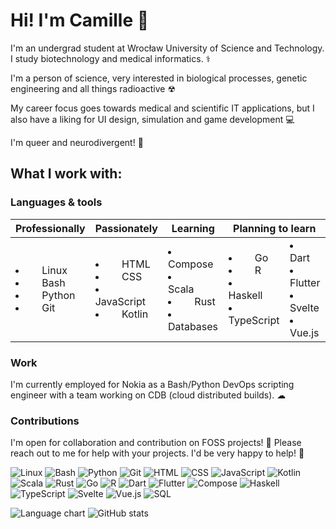 # Hi! I'm Camille 🦊
I'm an undergrad student at Wrocław University of Science and Technology. I study biotechnology and medical informatics. ⚕

I'm a person of science, very interested in biological processes, genetic engineering and all things radioactive ☢

My career focus goes towards medical and scientific IT applications, but I also have a liking for UI design, simulation and game development 💻

I'm queer and neurodivergent! 🌈

## What I work with:

### Languages & tools
<table>
  <thead>
    <tr>
      <th>Professionally</th>
      <th>Passionately</th>
      <th>Learning</th>
      <th colspan=2>Planning to learn</th>
    </tr>
  </thead>
  <tbody>
    <tr>
      <td>
        <li><img src="https://cdn.jsdelivr.net/gh/devicons/devicon/icons/linux/linux-original.svg" style="width: 1em;" /> Linux</li>
        <li><img src="https://cdn.jsdelivr.net/gh/devicons/devicon/icons/bash/bash-original.svg" style="width: 1em;" /> Bash</li>
        <li><img src="https://cdn.jsdelivr.net/gh/devicons/devicon/icons/python/python-original.svg" style="width: 1em;" /> Python</li>
        <li><img src="https://cdn.jsdelivr.net/gh/devicons/devicon/icons/git/git-original.svg" style="width: 1em;" /> Git</li>
      </td>
      <td>
        <li><img src="https://cdn.jsdelivr.net/gh/devicons/devicon/icons/html5/html5-original.svg" style="width: 1em;" /> HTML</li>
        <li><img src="https://cdn.jsdelivr.net/gh/devicons/devicon/icons/css3/css3-original.svg" style="width: 1em;" /> CSS</li>
        <li><img src="https://cdn.jsdelivr.net/gh/devicons/devicon/icons/javascript/javascript-original.svg" style="width: 1em;" /> JavaScript</li>
        <li><img src="https://cdn.jsdelivr.net/gh/devicons/devicon/icons/kotlin/kotlin-original.svg" style="width: 1em;" /> Kotlin</li>
      </td>
      <td>
        <li><img src="https://cdn.jsdelivr.net/gh/devicons/devicon/icons/webpack/webpack-original.svg" style="width: 1em;" /> Compose</li>
        <li><img src="https://cdn.jsdelivr.net/gh/devicons/devicon/icons/scala/scala-original.svg" style="width: 1em;" /> Scala</li>
        <li><img src="https://cdn.jsdelivr.net/gh/devicons/devicon/icons/rust/rust-plain.svg" style="width: 1em;" /> Rust</li>
        <li><img src="https://cdn.jsdelivr.net/gh/devicons/devicon/icons/postgresql/postgresql-original.svg" style="width: 1em;" /> Databases</li>
      </td>
      <td>
        <li><img src="https://cdn.jsdelivr.net/gh/devicons/devicon/icons/go/go-original.svg" style="width: 1em;" /> Go</li>
        <li><img src="https://cdn.jsdelivr.net/gh/devicons/devicon/icons/r/r-original.svg" style="width: 1em;" /> R</li>
        <li><img src="https://cdn.jsdelivr.net/gh/devicons/devicon/icons/haskell/haskell-original.svg" style="width: 1em;" /> Haskell</li>
        <li><img src="https://cdn.jsdelivr.net/gh/devicons/devicon/icons/typescript/typescript-original.svg" style="width: 1em;" /> TypeScript</li>
      </td>
      <td>
        <li><img src="https://cdn.jsdelivr.net/gh/devicons/devicon/icons/dart/dart-original.svg" style="width: 1em;" /> Dart</li>
        <li><img src="https://cdn.jsdelivr.net/gh/devicons/devicon/icons/flutter/flutter-original.svg" style="width: 1em;" /> Flutter</li>
        <li><img src="https://cdn.jsdelivr.net/gh/devicons/devicon/icons/svelte/svelte-original.svg" style="width: 1em;" /> Svelte</li>
        <li><img src="https://cdn.jsdelivr.net/gh/devicons/devicon/icons/vuejs/vuejs-original.svg" style="width: 1em;" /> Vue.js</li>
      </td>
    </tr>
  </tbody>
</table>

### Work
I'm currently employed for Nokia as a Bash/Python DevOps scripting engineer with a team working on CDB (cloud distributed builds). ☁

### Contributions
I'm open for collaboration and contribution on FOSS projects! 🌱 Please reach out to me for help with your projects. I'd be very happy to help! 💖

<p>
  <img alt="Linux" src="https://img.shields.io/badge/-Linux-fa6edb?style=flat-square&logo=linux&logoColor=white" />
  <img alt="Bash" src="https://img.shields.io/badge/-Bash-ea79eb?style=flat-square&logo=gnubash&logoColor=white" />
  <img alt="Python" src="https://img.shields.io/badge/-Python-d783f8?style=flat-square&logo=python&logoColor=white" />
  <img alt="Git" src="https://img.shields.io/badge/-Git-c28dff?style=flat-square&logo=git&logoColor=white" />
  <img alt="HTML" src="https://img.shields.io/badge/-HTML-ab96ff?style=flat-square&logo=html5&logoColor=white" />
  <img alt="CSS" src="https://img.shields.io/badge/-CSS-919eff?style=flat-square&logo=css3&logoColor=white" />
  <img alt="JavaScript" src="https://img.shields.io/badge/-JavaScript-73a6ff?style=flat-square&logo=javascript&logoColor=white" />
  <img alt="Kotlin" src="https://img.shields.io/badge/-Kotlin-51acff?style=flat-square&logo=kotlin&logoColor=white" />
  <img alt="Scala" src="https://img.shields.io/badge/-Scala-19b2ff?style=flat-square&logo=scala&logoColor=white" />
  <img alt="Rust" src="https://img.shields.io/badge/-Rust-00b6ff?style=flat-square&logo=rust&logoColor=white" />
  <img alt="Go" src="https://img.shields.io/badge/-Go-00bbff?style=flat-square&logo=go&logoColor=white" />
  <img alt="R" src="https://img.shields.io/badge/-R-00beff?style=flat-square&logo=r&logoColor=white" />
  <img alt="Dart" src="https://img.shields.io/badge/-Dart-00c1f7?style=flat-square&logo=dart&logoColor=white" />
  <img alt="Flutter" src="https://img.shields.io/badge/-Flutter-00c3ec?style=flat-square&logo=flutter&logoColor=white" />
  <img alt="Compose" src="https://img.shields.io/badge/-Compose-00c5e1?style=flat-square&logo=jetpackcompose&logoColor=white" />
  <img alt="Haskell" src="https://img.shields.io/badge/-Haskell-00c6d6?style=flat-square&logo=haskell&logoColor=white" />
  <img alt="TypeScript" src="https://img.shields.io/badge/-TypeScript-00c7cb?style=flat-square&logo=typescript&logoColor=white" />
  <img alt="Svelte" src="https://img.shields.io/badge/-Svelte-28c7c0?style=flat-square&logo=svelte&logoColor=white" />
  <img alt="Vue.js" src="https://img.shields.io/badge/-Vue.js-48c7b6?style=flat-square&logo=vue.js&logoColor=white" />
  <img alt="SQL" src="https://img.shields.io/badge/-SQL-5ec7ad?style=flat-square&logo=postgresql&logoColor=white" />
</p>

![Language chart](https://github-readme-stats.vercel.app/api/top-langs/?username=xhoneybear&layout=compact)
![GitHub stats](https://github-readme-stats.vercel.app/api?username=xhoneybear&show_icons=true&count_private=true)   

<!--
**xhoneybear/xhoneybear** is a ✨ _special_ ✨ repository because its `README.md` (this file) appears on your GitHub profile.

Here are some ideas to get you started:

<li>🔭 I’m currently working on ...
<li>🌱 I’m currently learning ...
<li>👯 I’m looking to collaborate on ...
<li>🤔 I’m looking for help with ...
<li>💬 Ask me about ...
<li>📫 How to reach me: ...
<li>😄 Pronouns: ...
<li>⚡ Fun fact: ...
-->
